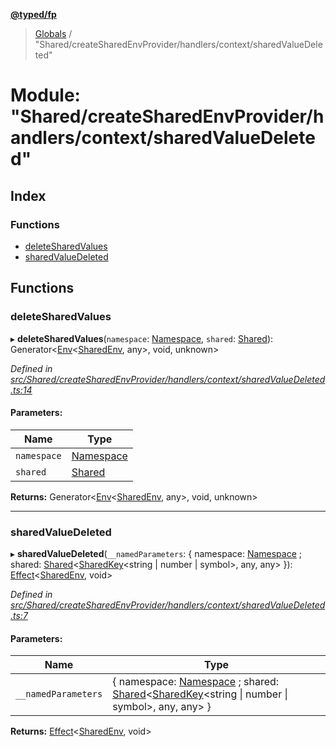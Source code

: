 **[@typed/fp](../README.md)**

> [Globals](../globals.md) / "Shared/createSharedEnvProvider/handlers/context/sharedValueDeleted"

# Module: "Shared/createSharedEnvProvider/handlers/context/sharedValueDeleted"

## Index

### Functions

* [deleteSharedValues](_shared_createsharedenvprovider_handlers_context_sharedvaluedeleted_.md#deletesharedvalues)
* [sharedValueDeleted](_shared_createsharedenvprovider_handlers_context_sharedvaluedeleted_.md#sharedvaluedeleted)

## Functions

### deleteSharedValues

▸ **deleteSharedValues**(`namespace`: [Namespace](_shared_core_model_namespace_.namespace.md), `shared`: [Shared](_shared_core_model_shared_.shared.md)): Generator\<[Env](_effect_effect_.md#env)\<[SharedEnv](../interfaces/_shared_core_services_sharedenv_.sharedenv.md), any>, void, unknown>

*Defined in [src/Shared/createSharedEnvProvider/handlers/context/sharedValueDeleted.ts:14](https://github.com/TylorS/typed-fp/blob/ac98ca1/src/Shared/createSharedEnvProvider/handlers/context/sharedValueDeleted.ts#L14)*

#### Parameters:

Name | Type |
------ | ------ |
`namespace` | [Namespace](_shared_core_model_namespace_.namespace.md) |
`shared` | [Shared](_shared_core_model_shared_.shared.md) |

**Returns:** Generator\<[Env](_effect_effect_.md#env)\<[SharedEnv](../interfaces/_shared_core_services_sharedenv_.sharedenv.md), any>, void, unknown>

___

### sharedValueDeleted

▸ **sharedValueDeleted**(`__namedParameters`: { namespace: [Namespace](_shared_core_model_namespace_.namespace.md) ; shared: [Shared](_shared_core_model_shared_.shared.md)\<[SharedKey](_shared_core_model_sharedkey_.sharedkey.md)\<string \| number \| symbol>, any, any>  }): [Effect](_effect_effect_.effect.md)\<[SharedEnv](../interfaces/_shared_core_services_sharedenv_.sharedenv.md), void>

*Defined in [src/Shared/createSharedEnvProvider/handlers/context/sharedValueDeleted.ts:7](https://github.com/TylorS/typed-fp/blob/ac98ca1/src/Shared/createSharedEnvProvider/handlers/context/sharedValueDeleted.ts#L7)*

#### Parameters:

Name | Type |
------ | ------ |
`__namedParameters` | { namespace: [Namespace](_shared_core_model_namespace_.namespace.md) ; shared: [Shared](_shared_core_model_shared_.shared.md)\<[SharedKey](_shared_core_model_sharedkey_.sharedkey.md)\<string \| number \| symbol>, any, any>  } |

**Returns:** [Effect](_effect_effect_.effect.md)\<[SharedEnv](../interfaces/_shared_core_services_sharedenv_.sharedenv.md), void>
